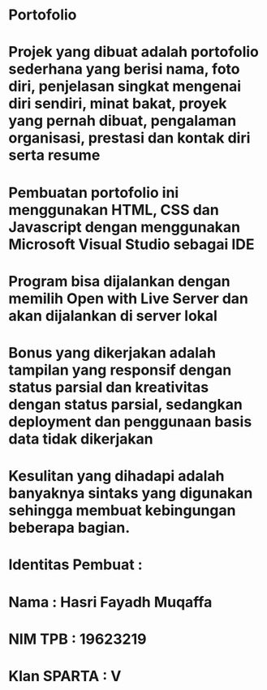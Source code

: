 # Portofolio

# Projek yang dibuat adalah portofolio sederhana yang berisi nama, foto diri, penjelasan singkat mengenai diri sendiri, minat bakat, proyek yang pernah dibuat, pengalaman organisasi, prestasi dan kontak diri serta resume

# Pembuatan portofolio ini menggunakan HTML, CSS dan Javascript dengan menggunakan Microsoft Visual Studio sebagai IDE

# Program bisa dijalankan dengan memilih Open with Live Server dan akan dijalankan di server lokal

# Bonus yang dikerjakan adalah tampilan yang responsif dengan status parsial dan kreativitas dengan status parsial, sedangkan deployment dan penggunaan basis data tidak dikerjakan

# Kesulitan yang dihadapi adalah banyaknya sintaks yang digunakan sehingga membuat kebingungan beberapa bagian.

# Identitas Pembuat :
# Nama : Hasri Fayadh Muqaffa
# NIM TPB : 19623219
# Klan SPARTA : V

